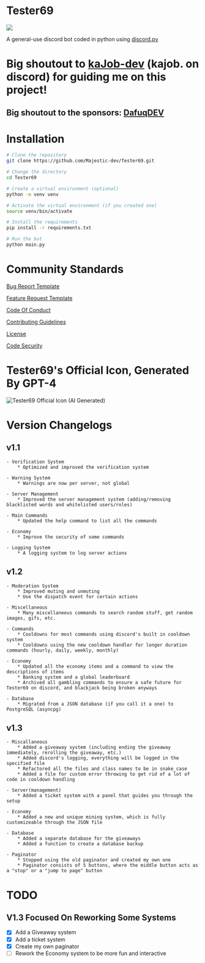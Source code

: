 # Tester69

[![](https://discord.com/api/guilds/733219077744754750/embed.png)](https://discord.gg/Xjn4uvk6KS)

A general-use discord bot coded in python using [discord.py](https://github.com/Rapptz/discord.py)

# Big shoutout to [kaJob-dev](https://github.com/kaJob-dev) (kajob. on discord) for guiding me on this project!

## Big shoutout to the sponsors: [DafuqDEV](https://github.com/DafuqDEV)

# Installation

```bash
# Clone the repository
git clone https://github.com/Majestic-dev/Tester69.git

# Change the directory
cd Tester69

# Create a virtual environment (optional)
python -m venv venv

# Activate the virtual environment (if you created one)
source venv/bin/activate

# Install the requirements
pip install -r requirements.txt

# Run the bot
python main.py
```

# Community Standards

[Bug Report Template](.github/ISSUE_TEMPLATE/bug_report.md)

[Feature Request Template](.github/ISSUE_TEMPLATE/feature_request.md)

[Code Of Conduct](.github/CODE_OF_CONDUCT.md)

[Contributing Guidelines](.github/CONTRIBUTING.md)

[License](LICENSE)

[Code Security](.github/SECURITY.md)

# Tester69's Official Icon, Generated By GPT-4

![Tester69 Official Icon (AI Generated)](Tester69_logo.jpg)

# Version Changelogs

## v1.1

    - Verification System
        * Optimized and improved the verification system
    
    - Warning System
        * Warnings are now per server, not global
    
    - Server Management
        * Improved the server management system (adding/removing blacklisted words and whitelisted users/roles)
    
    - Main Commands
        * Updated the help command to list all the commands

    - Economy
        * Improve the security of some commands
    
    - Logging System
        * A logging system to log server actions

## v1.2

    - Moderation System
        * Improved muting and unmuting
        * Use the dispatch event for certain actions

    - Miscellaneous
        * Many miscellaneous commands to search random stuff, get random images, gifs, etc.

    - Commands
        * Cooldowns for most commands using discord's built in cooldown system
        * Cooldowns using the new cooldown handler for longer duration commands (hourly, daily, weekly, monthly)

    - Economy
        * Updated all the economy items and a command to view the descriptions of items
        * Banking system and a global leaderboard
        * Archived all gambling commands to ensure a safe future for Tester69 on discord, and blackjack being broken anyways
    
    - Database
        * Migrated from a JSON database (if you call it a one) to PostgreSQL (asyncpg)

## v1.3

    - Miscallaneous
        * Added a giveaway system (including ending the giveaway immediately, rerolling the giveaway, etc.)
        * Added discord's logging, everything will be logged in the specified file
        * Refactored all the files and class names to be in snake_case
        * Added a file for custom error throwing to get rid of a lot of code in cooldown handling

    - Server(management)
        * Added a ticket system with a panel that guides you through the setup

    - Economy
        * Added a new and unique mining system, which is fully customizeable through the JSON file

    - Database
        * Added a separate database for the giveaways
        * Added a function to create a database backup

    - Paginator
        * Stopped using the old paginator and created my own one
        * Paginator consists of 5 buttons, where the middle button acts as a "stop" or a "jump to page" button

# TODO

## V1.3 Focused On Reworking Some Systems

- [x] Add a Giveaway system
- [x] Add a ticket system
- [x] Create my own paginator
- [ ] Rework the Economy system to be more fun and interactive